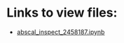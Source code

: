 # Links to view files:

* [abscal_inspect_2458187.ipynb](https://nbviewer.jupyter.org/github/HERA-Team/H1C_IDR3_3_Notebooks/blob/main/abscal_inspect/abscal_inspect_2458187.ipynb)